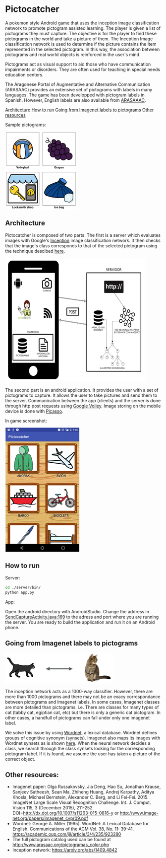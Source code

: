 # Pictocatcher


A pokemon style Android game that uses the inception image classification network to
 promote pictogram assisted learning. The player is given a list of pictograms they must capture. The objective is
for the player to find these pictograms in the world and take a picture of them. The Inception
Image classification network is used to determine if the picture contains the item
represented in the selected pictogram. In this way, the association between pictograms and real world objects is
reinforced in the user's mind.

Pictograms act as visual support to aid those who have communication
impairments or disorders. They are often used for teaching in special needs
education centers.

The Aragonese Portal of Augmentative and Alternative Communication (ARASAAC)
provides an extensive set of pictograms with labels in many languages.
The game has been developped with pictogram labels in Spanish. However,
English labels are also available from [ARASAAAC](http://www.arasaac.org/pictogramas_color.php).

[Architecture](#architecture)
[How to run](#how-to-run)
[Going from Imagenet labels to pictograms](#going-from-imagenet-labels-to-pictograms)
[Other resources](#other-resources)



Sample pictograms:

<img src="pictures/pictogram_examples.png" width="230" height="250"/>

## Architecture

Pictocatcher is composed of two parts. The first is a server which evaluates images
with Google's [Inception](https://ai.googleblog.com/2016/03/train-your-own-image-classifier-with.html)
 image classification network. It then checks that the image's class corresponds to
 that of the selected pictogram using the technique descibed [here](#going-from-imagenet-labels-to-pictograms).

 <img src="pictures/system_overview.png" width="450" height="400"/>

The second part is an android application. It provides the user with a set
of pictograms to capture. It allows the user to take pictures and send them to
the server. Communication between the app (clients) and the server is done through
 http post requests using [Google Volley](https://github.com/google/volley). Image
 storing on the mobile device is done with [Picasso](http://square.github.io/picasso/).

 In game screenshot:

 <img src="pictures/in_game.png" width="240" height="400" />

## How to run

Server:
```bash
cd ./server/bin/
python app.py
```


App:

Open the android directory with AndroidStudio.
 Change the address in [SendCaptureActivity.java:169](https://github.com/JavierAntoran/pictocatcher/blob/cdab6297b9999287ec161edc189b0e7bee0674a0/android/pictocatcher/app/src/main/java/es/unizar/cps/cav/pictocatcher/SendCaptureActivity.java#L169)
 to the adress and port where you are running the server.
  You are ready to build the application and run it on an Android phone.


## Going from Imagenet labels to pictograms

<img src="pictures/relationship.png" width="350" height="100" />

The inception network acts as a 1000-way classifier. However, there are more than 1000 pictograms and
 there may not be an exacy correspondance between pictograms and Imagenet
labels. In some cases, Imagenet classes are more detailed than pictograms.
i.e. There are classes for many types of cat (tabby cat, egiptian cat, etc)
but there is only a generic cat pictogram. In other cases, a handfull of
pictograms can fall under only one imagenet label.

We solve this issue by using
[Wordnet](https://wordnet.princeton.edu), a lexical database. Wordnet defines
groups of cognitive synonym (synsets). Imagenet also maps its images with Wordnet synsets
as is shown [here](http://www.image-net.org/synset?wnid=[wnid]).
When the neural network decides a class, we search through the class synsets looking
for the corresponding pictogram label. If it is found, we assume the user has
taken a picture of the correct object.


## Other resources:

* Imagenet paper:
Olga Russakovsky, Jia Deng, Hao Su, Jonathan Krause, Sanjeev Satheesh, Sean Ma, Zhiheng Huang, Andrej Karpathy, Aditya Khosla, Michael Bernstein, Alexander C. Berg, and Li Fei-Fei. 2015. ImageNet Large Scale Visual Recognition Challenge. Int. J. Comput. Vision 115, 3 (December 2015), 211-252. DOI=http://dx.doi.org/10.1007/s11263-015-0816-y
or http://www.image-net.org/papers/imagenet_cvpr09.pdf
* Wordnet:
George A. Miller (1995). WordNet: A Lexical Database for English.
Communications of the ACM Vol. 38, No. 11: 39-41.
https://academic.oup.com/ijl/article/3/4/235/923280
* The full pictogram catalog used can be found at http://www.arasaac.org/pictogramas_color.php
* Inception network:
  https://arxiv.org/abs/1409.4842

